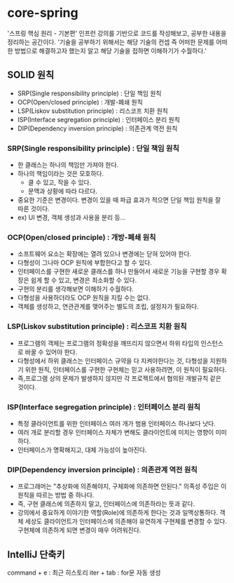 # core-spring
'스프링 핵심 원리 - 기본편' 인프런 강의를 기반으로 코드를 작성해보고, 공부한 내용을 정리하는 공간이다.
'기술을 공부하기 위해서는 해당 기술의 컨셉 즉 어떠한 문제를 어떠한 방법으로 해결하고자 했는지 알고 해당 기술을 접하면 이해하기가 수월하다.'

## SOLID 원칙
- SRP(Single responsibility principle) : 단일 책임 원칙
- OCP(Open/closed principle) : 개발-폐쇄 원칙
- LSP(Liskov substitution principle) : 리스코프 치환 원칙
- ISP(Interface segregation principle) : 인터페이스 분리 원칙
- DIP(Dependency inversion principle) : 의존관계 역전 원칙
### SRP(Single responsibility principle) : 단일 책임 원칙
- 한 클래스는 하나의 책임만 가져야 한다.
- 하나의 책임이라는 것은 모호하다.
    - 클 수 있고, 작을 수 있다.
    - 문맥과 상황에 따라 다르다.
- 중요한 기준은 변경이다. 변경이 있을 때 파급 효과가 적으면 단일 책임 원칙을 잘 따른 것이다.
- ex) UI 변경, 객체 생성과 사용을 분리 등... 
### OCP(Open/closed principle) : 개방-폐쇄 원칙
- 소프트웨어 요소는 확장에는 열려 있으나 변경에는 닫혀 있어야 한다.
- 다형성이 그나마 OCP 원칙에 부합한다고 할 수 있다. 
- 인터페이스를 구현한 새로운 클래스를 하나 만들어서 새로운 기능을 구현할 경우 확장은 쉽게 할 수 있고, 변경은 최소화할 수 있다.
- 구현의 분리를 생각해보면 이해하기 수월하다.
- 다형성을 사용하더라도 OCP 원칙을 지킬 수는 없다.
- 객체를 생성하고, 연관관계를 맺어주는 별도의 조립, 설정자가 필요하다.
### LSP(Liskov substitution principle) : 리스코프 치환 원칙
- 프로그램의 객체는 프로그램의 정확성을 깨뜨리지 않으면서 하위 타입의 인스턴스로 바꿀 수 있어야 한다.
- 다형성에서 하위 클래스는 인터페이스 규약을 다 지켜야한다는 것, 다형성을 지원하기 위한 원칙, 인터페이스를 구현한 구현체는 믿고 사용하려면, 이 원칙이 필요하다.
- 즉,프로그램 상의 문제가 발생하지 않지만 각 프로젝트에서 협의된 개발규칙 같은 것이다.
### ISP(Interface segregation principle) : 인터페이스 분리 원칙
- 특정 클라이언트를 위한 인터페이스 여러 개가 범용 인터페이스 하나보다 낫다.
- 여러 개로 분리할 경우 인터페이스 자체가 변해도 클라이언트에 미치는 영향이 미미하다.
- 인터페이스가 명확해지고, 대체 가능성이 높아진다.
### DIP(Dependency inversion principle) : 의존관계 역전 원칙
- 프로그래머는 "추상화에 의존해야지, 구체화에 의존하면 안된다." 의족성 주입은 이 원칙을 따르는 방법 중 하나다.
- 즉, 구현 클래스에 의존하지 말고, 인터페이스에 의존하라는 뜻과 같다.
- 강의에서 중요하게 이야기한 역할(Role)에 의존하게 한다는 것과 일맥상통하다. 객체 세상도 클라이언트가 인터페이스에 의존해야 유연하게 구현체를 변경할 수 있다. 구현체에 의존하게 되면 변경이 매우 어려워진다.

## IntelliJ 단축키
command + e : 최근 히스토리
iter + tab : for문 자동 생성
